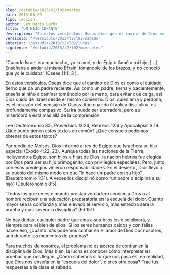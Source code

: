 ```yaml
---
slug: /estudia/2013/t2/l02/martes
date: 2013-04-09
tipo: leccion
author: Sem Dario Barba
title: "UN HIJO INFANTE"
description: "En estos versículos, Oseas dice que el camino de Dios es como el cuidado tierno  que da un padre reciente. Así como un padre, tierna y pacientemente, enseña al  niño a caminar tomándolo por la mano, para evitar que caiga, así Dios cuidó de  Israel desde el mismo comienzo. Dios..."
versiculo: "/versiculo/2013/t2/l02/sabado"
anterior: "/estudia/2013/t2/l02/lunes"
siguiente: "/estudia/2013/t2/l02/miercoles"
---
```


“Cuando Israel era muchacho, yo lo amé, y de Egipto llamé a mi hijo. [...] Enseñaba a andar al mismo Efraín, tomándole de los brazos; y no conoció que yo le cuidaba” (Oseas 11:1, 3 ).

En estos versículos, Oseas dice que el camino de Dios es como el cuidado tierno que da un padre reciente. Así como un padre, tierna y pacientemente, enseña al niño a caminar tomándolo por la mano, para evitar que caiga, así Dios cuidó de Israel desde el mismo comienzo. Dios, quien ama y perdona, es el corazón del mensaje de Oseas. Aun cuando él aplica disciplina, es profundamente compasivo. Su ira puede ser aterradora, pero su misericordia está más allá de la comprensión.

Lee Deuteronomio 8:5, Proverbios 13:24, Hebreos 12:6 y Apocalipsis 3:19. ¿Qué punto tienen estos textos en común? ¿Qué consuelo podemos obtener de estos textos?

Por medio de Moisés, Dios informó al rey de Egipto que Israel era su hijo especial (Éxodo 4:22, 23). Aunque todas las naciones de la Tierra, incluyendo a Egipto, son hijos e hijas de Dios, la nación hebrea fue elegida por Dios para ser su hijo primogénito, con privilegios especiales. Pero, junto con esos privilegios vinieron responsabilidades. En el desierto, Dios llevó a su pueblo del mismo modo en que “lo hace un padre con su hijo” (Deuteronomio 1:31). A veces los disciplinó como “un padre disciplina a su hijo” (Deuteronomio 8:5).

“Todos los que en este mundo prestan verdadero servicio a Dios o al hombre reciben una educación preparatoria en la escuela del dolor. Cuanto mayor sea la confianza y más elevado el servicio, más estrecha será la prueba y más severa la disciplina” (Ed 151).

No hay dudas, cualquier padre que ama a sus hijos los disciplinará, y siempre para el bien de ellos. Si los seres humanos caídos y con fallas hacen eso, ¿cuánto más podemos confiar en el amor de Dios por nosotros, aun durante los momentos de pruebas?

Para muchos de nosotros, el problema no es acerca de confiar en la disciplina de Dios. Más bien, la lucha es conocer cómo interpretar las pruebas que nos llegan. ¿Cómo sabemos si lo que nos pasa es, en realidad, que Dios nos enseña en la “escuela del dolor”, o si es otra cosa? Trae tus respuestas a la clase el sábado.
